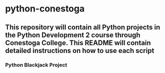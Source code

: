 # python-conestoga

## This repository will contain all Python projects in the Python Development 2 course through Conestoga College. This README will contain detailed instructions on how to use each script 

### **Python Blackjack Project**
